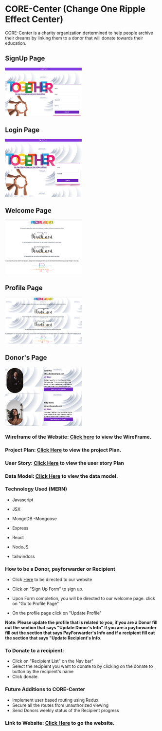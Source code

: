 <!-- ![CORE-Center](https://github.com/ajebora1/CORE-Center/blob/main/mainpage.png)
![CORE-Center](https://github.com/ajebora1/CORE-Center/blob/main/welcomepage.png)
![CORE-Center](https://github.com/ajebora1/CORE-Center/blob/main/profilepage.png)
![CORE-Center](https://github.com/ajebora1/CORE-Center/blob/main/donorpage.png) -->
# CORE-Center (Change One Ripple Effect Center)
CORE-Center is a charity organization dertermined to help people archive their dreams by linking them to
a donor that will donate towards their education.
## SignUp Page
<img src="https://github.com/ajebora1/CORE-Center/blob/main/siguppage.png" width=50% height=50%>

## Login Page
<img src="https://github.com/ajebora1/CORE-Center/blob/main/loginpage.png" width=50% height=50%>

## Welcome Page
<img src="https://github.com/ajebora1/CORE-Center/blob/main/welcomepage.png" width=50% height=50%>

## Profile Page
<img src="https://github.com/ajebora1/CORE-Center/blob/main/profilepage.png" width=50% height=50%>

## Donor's Page
<img src="https://github.com/ajebora1/CORE-Center/blob/main/donorpage.png" width=50% height=50%>

### Wireframe of the Website: [Click here](https://lucid.app/lucidchart/d8983acc-eb30-41bf-b280-f4fe71632813/edit?beaconFlowId=F8E45A6D6EDEE965&invitationId=inv_8718f797-a112-41de-920d-e51e1a2e889c&page=0_0#) to view the WireFrame.

### Project Plan: [Click Here](https://trello.com/b/i9JgC6Oh/project-plan) to view the project Plan.
### User Story: [Click Here](https://trello.com/b/NCcF2Tlf/change-agent-user-story) to view the user story Plan

### Data Model: [Click Here](https://lucid.app/lucidchart/6504857b-b10e-496d-9030-bc44bcbe589a/edit?invitationId=inv_6a65ab45-b966-48f5-a2ab-326be89a3e55&page=0_0#) to view the data model.
### Technology Used (MERN)

* Javascript

* JSX

* MongoDB -Mongoose

* Express

* React

* NodeJS

* tailwindcss

### How to be a Donor, payforwarder or Recipient

* Click [Here](https://core-center.herokuapp.com/) to be directed to our website

* Click on "Sign Up Form" to sign up.

* Upon Form completion, you will be directed to our welcome page. click on "Go to Profile Page"

* On the profile page click on "Update Profile"

**Note: Please update the profile that is related to you, if you are a Donor fill out the section that says "Update Donor's Info" if you are a payforwarder fill out the section that says PayForwarder's Info and if a recipient fill out the section that says "Update Recipient's Info.**

### To Donate to a recipient:
* Click on "Recipient List" on the Nav bar"
* Select the recipient you want to donate to by clicking on the donate to button by the recipient's name
* Click donate.

### Future Additions to CORE-Center
* Implement user based routing using Redux.
* Secure all the routes from unauthorized viewing
* Send Donors weekly status of the Recipient progress

### Link to Website: [Click Here](https://core-center.herokuapp.com/) to go the website.